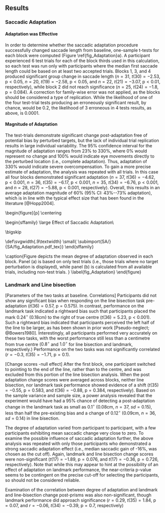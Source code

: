 Results
-------

### Saccadic Adaptation

#### Adaptation was Effective

In order to determine whether the saccadic adaptation
procedure successfully changed saccade length from baseline,
one-sample t-tests for each block were computed (Figure
\ref{fig_Adaptation}a). A participant experienced 6 test trials
for each of the block thirds used in this calculation, so each
test was run only with participants where the median first saccade
length could be based on at least two accepted trials.
Blocks 1, 3, and 4 produced significant group
change in saccade length
($n=31$, $t( 30) = -2.53$, $\text{p} < 0.05$,
$n=20$, $t( 19 ) = -2.58$, $\text{p} < 0.05$, and
$n=22$, $t( 21 ) = -3.07$, $\text{p} < 0.01$, respectively),
while block 2 did not reach
significance ($n=25$, $t( 24 ) = -1.8$, $\text{p} = 0.084$).
A correction for
family-wise error was not applied, as the blocks should be
considered a type of replication.  While the likelihood of one of the
four test-trial tests producing an erroneously significant result,
by chance, would be $0.2$, the likelihood of 3 erroneous in 4
tests results, as above, is $0.0001$.

#### Magnitude of Adaptation

The test-trials demonstrate significant change post-adaptation
free of potential bias by perturbed targets, but the lack of
individual trial replication results in large individual
variability. The 95% confidence interval for the magnitude of
adaptation ranges from 23% to 330%, where 0% would represent no
change and 100% would indicate eye movements directly to the
perturbed location (i.e., complete adaptation). Thus, adaptation of
330% would indicate severe overcompensation.
To gain a more precise estimate
of adaptation, the analysis was repeated with all trials.  In this
case all four blocks demonstrated significant adaptation
($n=37$, $t( 36 ) = -4.62$, $\text{p} < 0.001$,
$n=36$, $t( 35 ) = -6.17$, $\text{p} < 0.001$,
$n=35$, $t( 34 ) = -6.76$, $\text{p} < 0.001$, and
$n=28$, $t( 27 ) = -5.88$, $\text{p} < 0.001$, respectively).
Overall, this results in an average adaptation magnitude of 60%
(95% CI: 43%--73% adaptation), which is in line with the typical
effect size that has been found in the literature [@Hopp2004].


\begin{figure}[p]
\centering

\begin{sffamily}
\large Effect of Saccadic Adaptation\\

\bigskip

\def\svgwidth{.9\textwidth}
\small{ \subimport{SA/}{SA/fig_Adaptation.pdf_tex}}
\end{sffamily}



\caption{Figure depicts the mean degree of adaptation observed in
each block. Panel (a) is based on only test trials (i.e., those
trials where no target perturbation is displayed), while panel (b)
is calculated from all available trials, including non-test
trials. }
\label{fig_Adaptation}
\end{figure}




### Landmark and Line bisection

[Parameters of the two tasks at baseline. Correlations]
Participants did not show any significant bias when responding on
the line bisection task pre-adaptation
($t( 36 ) = 0.57$, $\text{p} = 0.575$).
In contrast, performance on the landmark task
indicated a rightward bias such that participants placed the mark
$0.24^\circ$ ($0.18$cm) to the right of true centre
($t( 36 ) = 5.23$, $\text{p} < 0.001$).
Such a rightward bias indicated that
participants perceived the left half of the line to be larger, as
has been shown in prior work [Pseudo-neglect; @Bowers1980].
Interestingly, all participants performed very accurately on these
two tasks, with the worst performance still less than a centimetre
from true centre ($0.8^\circ$ and $1.0^\circ$ for line bisection and
landmark, respectively.) Performance on the two tasks was not
significantly correlated
($r = -0.3$, $t(35) = -1.71$, $\text{p}=0.1$).


[Change scores -null effect]
After the first block, one participant switched to pointing to the
end of the line, rather than to the centre, and was excluded from this
portion of the line bisection analysis.
When the post adaptation change scores
were averaged across blocks, neither line
bisection, nor landmark task performance showed evidence of a shift
($t( 35 ) = -0.55$, $\text{p} = 0.583$, and $t(36)
= -0.88$, $\text{p} = 0.384$, respectively).  Based on the sample
variance and sample size, a power analysis revealed that the
experiment would have had a 95% chance of detecting a
post-adaptation change in the landmark task as small as
0.1$^\circ$ (0.08cm, $n = 37$, $sd = 0.15$), less than half the
pre-existing bias  and a change of $0.12^\circ$ (0.09cm, $n = 36$,
$sd = 0.14$) in line bisection.


The degree of adaptation varied from participant to participant,
with a few participants exhibiting mean saccadic change very close
to zero. To examine the possible influence of saccadic adaptation further,
the above analysis was repeated with only those participants
who demonstrated a strong saccadic adaptation effect (i.e., median
saccadic gain of -16%, was chosen as the cut off).  Again,
landmark and line bisection change scores were non-significant
($t( 17) = -1.89$, $\text{p} = 0.076$, and $t( 17 ) = -0.36$,
$\text{p} = 0.726$, respectively). Note that while this may appear
to hint at the possibility of an effect of adaptation on landmark
performance, the near-criteria p-value seems to be contingent on
the precise cut-off for selecting the participants, so should not
be considered reliable.

Examination of the correlation between degree of adaptation and
landmark and line-bisection change post-prisms was also
non-significant, though landmark performance did approach
significance ($r = 0.29$, $t(35) = 1.84$, $\text{p} = 0.07$, and
$r = -0.06$, $t(34) = -0.39$, $\text{p} = 0.7$, respectively)
